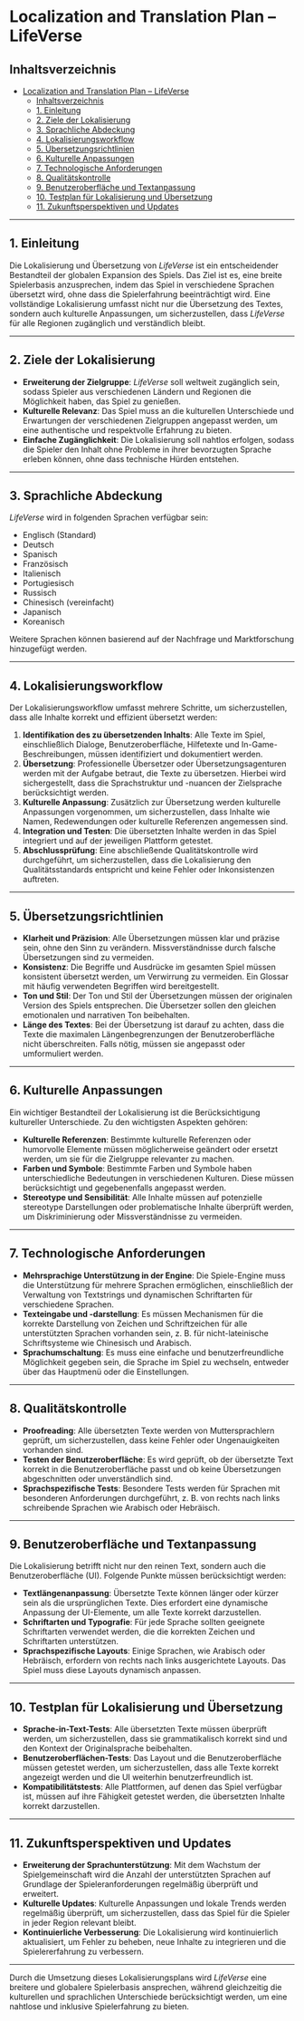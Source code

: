 # Localization and Translation Plan – LifeVerse

## Inhaltsverzeichnis

- [Localization and Translation Plan – LifeVerse](#localization-and-translation-plan--lifeverse)
  - [Inhaltsverzeichnis](#inhaltsverzeichnis)
  - [1. Einleitung](#1-einleitung)
  - [2. Ziele der Lokalisierung](#2-ziele-der-lokalisierung)
  - [3. Sprachliche Abdeckung](#3-sprachliche-abdeckung)
  - [4. Lokalisierungsworkflow](#4-lokalisierungsworkflow)
  - [5. Übersetzungsrichtlinien](#5-übersetzungsrichtlinien)
  - [6. Kulturelle Anpassungen](#6-kulturelle-anpassungen)
  - [7. Technologische Anforderungen](#7-technologische-anforderungen)
  - [8. Qualitätskontrolle](#8-qualitätskontrolle)
  - [9. Benutzeroberfläche und Textanpassung](#9-benutzeroberfläche-und-textanpassung)
  - [10. Testplan für Lokalisierung und Übersetzung](#10-testplan-für-lokalisierung-und-übersetzung)
  - [11. Zukunftsperspektiven und Updates](#11-zukunftsperspektiven-und-updates)

---

## 1. Einleitung

Die Lokalisierung und Übersetzung von *LifeVerse* ist ein entscheidender Bestandteil der globalen Expansion des Spiels. Das Ziel ist es, eine breite Spielerbasis anzusprechen, indem das Spiel in verschiedene Sprachen übersetzt wird, ohne dass die Spielerfahrung beeinträchtigt wird. Eine vollständige Lokalisierung umfasst nicht nur die Übersetzung des Textes, sondern auch kulturelle Anpassungen, um sicherzustellen, dass *LifeVerse* für alle Regionen zugänglich und verständlich bleibt.

---

## 2. Ziele der Lokalisierung

- **Erweiterung der Zielgruppe**: *LifeVerse* soll weltweit zugänglich sein, sodass Spieler aus verschiedenen Ländern und Regionen die Möglichkeit haben, das Spiel zu genießen.
- **Kulturelle Relevanz**: Das Spiel muss an die kulturellen Unterschiede und Erwartungen der verschiedenen Zielgruppen angepasst werden, um eine authentische und respektvolle Erfahrung zu bieten.
- **Einfache Zugänglichkeit**: Die Lokalisierung soll nahtlos erfolgen, sodass die Spieler den Inhalt ohne Probleme in ihrer bevorzugten Sprache erleben können, ohne dass technische Hürden entstehen.

---

## 3. Sprachliche Abdeckung

*LifeVerse* wird in folgenden Sprachen verfügbar sein:

- Englisch (Standard)
- Deutsch
- Spanisch
- Französisch
- Italienisch
- Portugiesisch
- Russisch
- Chinesisch (vereinfacht)
- Japanisch
- Koreanisch

Weitere Sprachen können basierend auf der Nachfrage und Marktforschung hinzugefügt werden.

---

## 4. Lokalisierungsworkflow

Der Lokalisierungsworkflow umfasst mehrere Schritte, um sicherzustellen, dass alle Inhalte korrekt und effizient übersetzt werden:

1. **Identifikation des zu übersetzenden Inhalts**: Alle Texte im Spiel, einschließlich Dialoge, Benutzeroberfläche, Hilfetexte und In-Game-Beschreibungen, müssen identifiziert und dokumentiert werden.
2. **Übersetzung**: Professionelle Übersetzer oder Übersetzungsagenturen werden mit der Aufgabe betraut, die Texte zu übersetzen. Hierbei wird sichergestellt, dass die Sprachstruktur und -nuancen der Zielsprache berücksichtigt werden.
3. **Kulturelle Anpassung**: Zusätzlich zur Übersetzung werden kulturelle Anpassungen vorgenommen, um sicherzustellen, dass Inhalte wie Namen, Redewendungen oder kulturelle Referenzen angemessen sind.
4. **Integration und Testen**: Die übersetzten Inhalte werden in das Spiel integriert und auf der jeweiligen Plattform getestet.
5. **Abschlussprüfung**: Eine abschließende Qualitätskontrolle wird durchgeführt, um sicherzustellen, dass die Lokalisierung den Qualitätsstandards entspricht und keine Fehler oder Inkonsistenzen auftreten.

---

## 5. Übersetzungsrichtlinien

- **Klarheit und Präzision**: Alle Übersetzungen müssen klar und präzise sein, ohne den Sinn zu verändern. Missverständnisse durch falsche Übersetzungen sind zu vermeiden.
- **Konsistenz**: Die Begriffe und Ausdrücke im gesamten Spiel müssen konsistent übersetzt werden, um Verwirrung zu vermeiden. Ein Glossar mit häufig verwendeten Begriffen wird bereitgestellt.
- **Ton und Stil**: Der Ton und Stil der Übersetzungen müssen der originalen Version des Spiels entsprechen. Die Übersetzer sollen den gleichen emotionalen und narrativen Ton beibehalten.
- **Länge des Textes**: Bei der Übersetzung ist darauf zu achten, dass die Texte die maximalen Längenbegrenzungen der Benutzeroberfläche nicht überschreiten. Falls nötig, müssen sie angepasst oder umformuliert werden.

---

## 6. Kulturelle Anpassungen

Ein wichtiger Bestandteil der Lokalisierung ist die Berücksichtigung kultureller Unterschiede. Zu den wichtigsten Aspekten gehören:

- **Kulturelle Referenzen**: Bestimmte kulturelle Referenzen oder humorvolle Elemente müssen möglicherweise geändert oder ersetzt werden, um sie für die Zielgruppe relevanter zu machen.
- **Farben und Symbole**: Bestimmte Farben und Symbole haben unterschiedliche Bedeutungen in verschiedenen Kulturen. Diese müssen berücksichtigt und gegebenenfalls angepasst werden.
- **Stereotype und Sensibilität**: Alle Inhalte müssen auf potenzielle stereotype Darstellungen oder problematische Inhalte überprüft werden, um Diskriminierung oder Missverständnisse zu vermeiden.

---

## 7. Technologische Anforderungen

- **Mehrsprachige Unterstützung in der Engine**: Die Spiele-Engine muss die Unterstützung für mehrere Sprachen ermöglichen, einschließlich der Verwaltung von Textstrings und dynamischen Schriftarten für verschiedene Sprachen.
- **Texteingabe und -darstellung**: Es müssen Mechanismen für die korrekte Darstellung von Zeichen und Schriftzeichen für alle unterstützten Sprachen vorhanden sein, z. B. für nicht-lateinische Schriftsysteme wie Chinesisch und Arabisch.
- **Sprachumschaltung**: Es muss eine einfache und benutzerfreundliche Möglichkeit gegeben sein, die Sprache im Spiel zu wechseln, entweder über das Hauptmenü oder die Einstellungen.

---

## 8. Qualitätskontrolle

- **Proofreading**: Alle übersetzten Texte werden von Muttersprachlern geprüft, um sicherzustellen, dass keine Fehler oder Ungenauigkeiten vorhanden sind.
- **Testen der Benutzeroberfläche**: Es wird geprüft, ob der übersetzte Text korrekt in die Benutzeroberfläche passt und ob keine Übersetzungen abgeschnitten oder unverständlich sind.
- **Sprachspezifische Tests**: Besondere Tests werden für Sprachen mit besonderen Anforderungen durchgeführt, z. B. von rechts nach links schreibende Sprachen wie Arabisch oder Hebräisch.

---

## 9. Benutzeroberfläche und Textanpassung

Die Lokalisierung betrifft nicht nur den reinen Text, sondern auch die Benutzeroberfläche (UI). Folgende Punkte müssen berücksichtigt werden:

- **Textlängenanpassung**: Übersetzte Texte können länger oder kürzer sein als die ursprünglichen Texte. Dies erfordert eine dynamische Anpassung der UI-Elemente, um alle Texte korrekt darzustellen.
- **Schriftarten und Typografie**: Für jede Sprache sollten geeignete Schriftarten verwendet werden, die die korrekten Zeichen und Schriftarten unterstützen.
- **Sprachspezifische Layouts**: Einige Sprachen, wie Arabisch oder Hebräisch, erfordern von rechts nach links ausgerichtete Layouts. Das Spiel muss diese Layouts dynamisch anpassen.

---

## 10. Testplan für Lokalisierung und Übersetzung

- **Sprache-in-Text-Tests**: Alle übersetzten Texte müssen überprüft werden, um sicherzustellen, dass sie grammatikalisch korrekt sind und den Kontext der Originalsprache beibehalten.
- **Benutzeroberflächen-Tests**: Das Layout und die Benutzeroberfläche müssen getestet werden, um sicherzustellen, dass alle Texte korrekt angezeigt werden und die UI weiterhin benutzerfreundlich ist.
- **Kompatibilitätstests**: Alle Plattformen, auf denen das Spiel verfügbar ist, müssen auf ihre Fähigkeit getestet werden, die übersetzten Inhalte korrekt darzustellen.

---

## 11. Zukunftsperspektiven und Updates

- **Erweiterung der Sprachunterstützung**: Mit dem Wachstum der Spielgemeinschaft wird die Anzahl der unterstützten Sprachen auf Grundlage der Spieleranforderungen regelmäßig überprüft und erweitert.
- **Kulturelle Updates**: Kulturelle Anpassungen und lokale Trends werden regelmäßig überprüft, um sicherzustellen, dass das Spiel für die Spieler in jeder Region relevant bleibt.
- **Kontinuierliche Verbesserung**: Die Lokalisierung wird kontinuierlich aktualisiert, um Fehler zu beheben, neue Inhalte zu integrieren und die Spielererfahrung zu verbessern.

---

Durch die Umsetzung dieses Lokalisierungsplans wird *LifeVerse* eine breitere und globalere Spielerbasis ansprechen, während gleichzeitig die kulturellen und sprachlichen Unterschiede berücksichtigt werden, um eine nahtlose und inklusive Spielerfahrung zu bieten.
